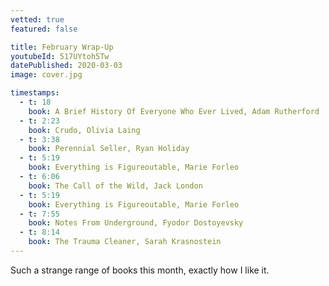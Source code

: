 ```yaml
---
vetted: true
featured: false

title: February Wrap-Up
youtubeId: 517UYtoh5Tw
datePublished: 2020-03-03
image: cover.jpg

timestamps:
  - t: 18
    book: A Brief History Of Everyone Who Ever Lived, Adam Rutherford
  - t: 2:23
    book: Crudo, Olivia Laing
  - t: 3:38
    book: Perennial Seller, Ryan Holiday
  - t: 5:19
    book: Everything is Figureoutable, Marie Forleo
  - t: 6:06
    book: The Call of the Wild, Jack London
  - t: 5:19
    book: Everything is Figureoutable, Marie Forleo
  - t: 7:55
    book: Notes From Underground, Fyodor Dostoyevsky
  - t: 8:14
    book: The Trauma Cleaner, Sarah Krasnostein
---
```


Such a strange range of books this month, exactly how I like it.
